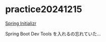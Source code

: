 # practice20241215

[Spring Initializr](https://start.spring.io/#!type=maven-project&language=java&platformVersion=3.4.0&packaging=jar&jvmVersion=21&groupId=dev.mikoto2000.study.springboot.web&artifactId=practice20241215&name=practice20241215&description=Demo%20project%20for%20Spring%20Boot&packageName=dev.mikoto2000.study.springboot.web.practice20241215&dependencies=web,lombok,postgresql,data-jpa,data-rest)

Spring Boot Dev Tools を入れるの忘れていた...


